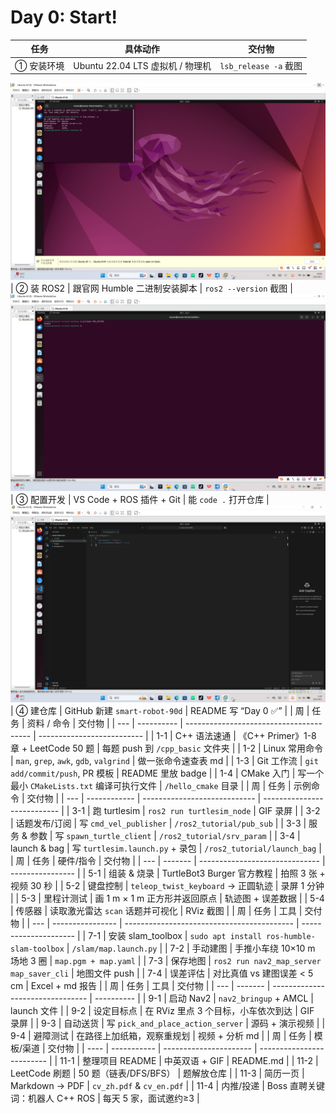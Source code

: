# Day 0: Start!
| 任务       | 具体动作                        | 交付物                 |
| -------- | --------------------------- | ------------------- |
| ① 安装环境   | Ubuntu 22.04 LTS 虚拟机 / 物理机  | `lsb_release -a` 截图 |
![图片描述](images/ubuntu安装完成.png)
| ② 装 ROS2 | 跟官网 Humble 二进制安装脚本          | `ros2 --version` 截图 |
![图片描述](images/ros2humble安装.png)
| ③ 配置开发   | VS Code + ROS 插件 + Git      | 能 `code .` 打开仓库     |
![图片描述](images/配置开发.png)
| ④ 建仓库    | GitHub 新建 `smart-robot-90d` | README 写 “Day 0 ✅”  |
| 周   | 任务         | 资料 / 命令                                 | 交付物                        |
| --- | ---------- | --------------------------------------- | -------------------------- |
| 1-1 | C++ 语法速通   | 《C++ Primer》1-8 章 + LeetCode 50 题       | 每题 push 到 `/cpp_basic` 文件夹 |
| 1-2 | Linux 常用命令 | `man`, `grep`, `awk`, `gdb`, `valgrind` | 做一张命令速查表 md                |
| 1-3 | Git 工作流    | `git add/commit/push`, PR 模板            | README 里放 badge            |
| 1-4 | CMake 入门   | 写一个最小 `CMakeLists.txt` 编译可执行文件          | `/hello_cmake` 目录          |
| 周   | 任务           | 示例命令                         | 交付物                         |
| --- | ------------ | ---------------------------- | --------------------------- |
| 3-1 | 跑 turtlesim  | `ros2 run turtlesim_node`    | GIF 录屏                      |
| 3-2 | 话题发布/订阅      | 写 `cmd_vel_publisher`        | `/ros2_tutorial/pub_sub`    |
| 3-3 | 服务 & 参数      | 写 `spawn_turtle_client`      | `/ros2_tutorial/srv_param`  |
| 3-4 | launch & bag | 写 `turtlesim.launch.py` + 录包 | `/ros2_tutorial/launch_bag` |
| 周   | 任务      | 硬件/指令                          | 交付物              |
| --- | ------- | ------------------------------ | ---------------- |
| 5-1 | 组装 & 烧录 | TurtleBot3 Burger 官方教程         | 拍照 3 张 + 视频 30 秒 |
| 5-2 | 键盘控制    | `teleop_twist_keyboard` → 正圆轨迹 | 录屏 1 分钟          |
| 5-3 | 里程计测试   | 画 1 m × 1 m 正方形并返回原点           | 轨迹图 + 误差数据       |
| 5-4 | 传感器     | 读取激光雷达 `scan` 话题并可视化           | RViz 截图          |
| 周   | 任务               | 工具                                         | 交付物                   |
| --- | ---------------- | ------------------------------------------ | --------------------- |
| 7-1 | 安装 slam\_toolbox | `sudo apt install ros-humble-slam-toolbox` | `/slam/map.launch.py` |
| 7-2 | 手动建图             | 手推小车绕 10×10 m 场地 3 圈                       | `map.pgm + map.yaml`  |
| 7-3 | 保存地图             | `ros2 run nav2_map_server map_saver_cli`   | 地图文件 push             |
| 7-4 | 误差评估             | 对比真值 vs 建图误差 < 5 cm                        | Excel + md 报告         |
| 周   | 任务      | 工具                               | 交付物        |
| --- | ------- | -------------------------------- | ---------- |
| 9-1 | 启动 Nav2 | `nav2_bringup` + AMCL            | launch 文件  |
| 9-2 | 设定目标点   | 在 RViz 里点 3 个目标，小车依次到达           | GIF 录屏     |
| 9-3 | 自动送货    | 写 `pick_and_place_action_server` | 源码 + 演示视频  |
| 9-4 | 避障测试    | 在路径上加纸箱，观察重规划                    | 视频 + 分析 md |
| 周    | 任务          | 模板/渠道                  | 交付物                       |
| ---- | ----------- | ---------------------- | ------------------------- |
| 11-1 | 整理项目 README | 中英双语 + GIF             | README.md                 |
| 11-2 | LeetCode 刷题 | 50 题（链表/DFS/BFS）       | 题解放仓库                     |
| 11-3 | 简历一页        | Markdown → PDF         | `cv_zh.pdf` & `cv_en.pdf` |
| 11-4 | 内推/投递       | Boss 直聘关键词：机器人 C++ ROS | 每天 5 家，面试邀约≥3             |
